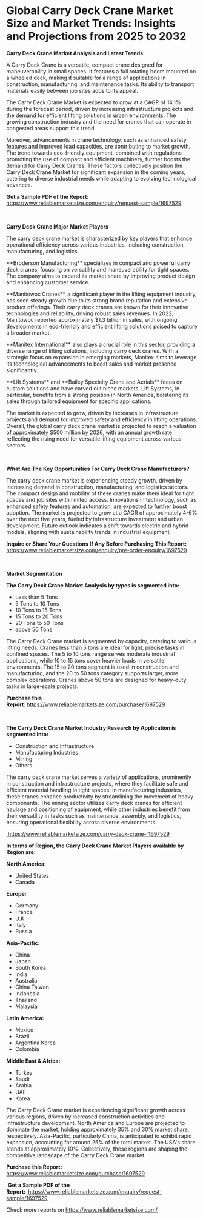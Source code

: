 <p><h1>Global Carry Deck Crane Market Size and Market Trends: Insights and Projections from 2025 to 2032</h1></p><p><strong>Carry Deck Crane Market Analysis and Latest Trends</strong></p>
<p><p>A Carry Deck Crane is a versatile, compact crane designed for maneuverability in small spaces. It features a full rotating boom mounted on a wheeled deck, making it suitable for a range of applications in construction, manufacturing, and maintenance tasks. Its ability to transport materials easily between job sites adds to its appeal.</p><p>The Carry Deck Crane Market is expected to grow at a CAGR of 14.1% during the forecast period, driven by increasing infrastructure projects and the demand for efficient lifting solutions in urban environments. The growing construction industry and the need for cranes that can operate in congested areas support this trend. </p><p>Moreover, advancements in crane technology, such as enhanced safety features and improved load capacities, are contributing to market growth. The trend towards eco-friendly equipment, combined with regulations promoting the use of compact and efficient machinery, further boosts the demand for Carry Deck Cranes. These factors collectively position the Carry Deck Crane Market for significant expansion in the coming years, catering to diverse industrial needs while adapting to evolving technological advances.</p></p>
<p><strong>Get a Sample PDF of the Report:&nbsp;</strong> <a href="https://www.reliablemarketsize.com/enquiry/request-sample/1697529?utm_campaign=1884&utm_medium=2&utm_source=Github&utm_content=ia&utm_term=17022025&utm_id=carry-deck-crane">https://www.reliablemarketsize.com/enquiry/request-sample/1697529</a></p>
<p>&nbsp;</p>
<p><strong>Carry Deck Crane Major Market Players</strong></p>
<p><p>The carry deck crane market is characterized by key players that enhance operational efficiency across various industries, including construction, manufacturing, and logistics. </p><p>**Broderson Manufacturing** specializes in compact and powerful carry deck cranes, focusing on versatility and maneuverability for tight spaces. The company aims to expand its market share by improving product design and enhancing customer service. </p><p>**Manitowoc Cranes**, a significant player in the lifting equipment industry, has seen steady growth due to its strong brand reputation and extensive product offerings. Their carry deck cranes are known for their innovative technologies and reliability, driving robust sales revenues. In 2022, Manitowoc reported approximately $1.3 billion in sales, with ongoing developments in eco-friendly and efficient lifting solutions poised to capture a broader market.</p><p>**Manitex International** also plays a crucial role in this sector, providing a diverse range of lifting solutions, including carry deck cranes. With a strategic focus on expansion in emerging markets, Manitex aims to leverage its technological advancements to boost sales and market presence significantly. </p><p>**Lift Systems** and **Bailey Specialty Crane and Aerials** focus on custom solutions and have carved out niche markets. Lift Systems, in particular, benefits from a strong position in North America, bolstering its sales through tailored equipment for specific applications.</p><p>The market is expected to grow, driven by increases in infrastructure projects and demand for improved safety and efficiency in lifting operations. Overall, the global carry deck crane market is projected to reach a valuation of approximately $500 million by 2026, with an annual growth rate reflecting the rising need for versatile lifting equipment across various sectors.</p></p>
<p>&nbsp;</p>
<p><strong>What Are The Key Opportunities For Carry Deck Crane Manufacturers?</strong></p>
<p><p>The carry deck crane market is experiencing steady growth, driven by increasing demand in construction, manufacturing, and logistics sectors. The compact design and mobility of these cranes make them ideal for tight spaces and job sites with limited access. Innovations in technology, such as enhanced safety features and automation, are expected to further boost adoption. The market is projected to grow at a CAGR of approximately 4-6% over the next five years, fueled by infrastructure investment and urban development. Future outlook indicates a shift towards electric and hybrid models, aligning with sustainability trends in industrial equipment.</p></p>
<p><strong>Inquire or Share Your Questions If Any Before Purchasing This Report:</strong> <a href="https://www.reliablemarketsize.com/enquiry/pre-order-enquiry/1697529?utm_campaign=1884&utm_medium=2&utm_source=Github&utm_content=ia&utm_term=17022025&utm_id=carry-deck-crane">https://www.reliablemarketsize.com/enquiry/pre-order-enquiry/1697529</a></p>
<p>&nbsp;</p>
<p><strong>Market Segmentation</strong></p>
<p><strong>The Carry Deck Crane Market Analysis by types is segmented into:</strong></p>
<p><ul><li>Less than 5 Tons</li><li>5 Tons to 10 Tons</li><li>10 Tons to 15 Tons</li><li>15 Tons to 20 Tons</li><li>20 Tons to 50 Tons</li><li>above 50 Tons</li></ul></p>
<p><p>The Carry Deck Crane market is segmented by capacity, catering to various lifting needs. Cranes less than 5 tons are ideal for light, precise tasks in confined spaces. The 5 to 10 tons range serves moderate industrial applications, while 10 to 15 tons cover heavier loads in versatile environments. The 15 to 20 tons segment is used in construction and manufacturing, and the 20 to 50 tons category supports larger, more complex operations. Cranes above 50 tons are designed for heavy-duty tasks in large-scale projects.</p></p>
<p><strong>Purchase this Report:&nbsp;</strong><a href="https://www.reliablemarketsize.com/purchase/1697529?utm_campaign=1884&utm_medium=2&utm_source=Github&utm_content=ia&utm_term=17022025&utm_id=carry-deck-crane">https://www.reliablemarketsize.com/purchase/1697529</a></p>
<p>&nbsp;</p>
<p><strong>The Carry Deck Crane Market Industry Research by Application is segmented into:</strong></p>
<p><ul><li>Construction and Infrastructure</li><li>Manufacturing Industries</li><li>Mining</li><li>Others</li></ul></p>
<p><p>The carry deck crane market serves a variety of applications, prominently in construction and infrastructure projects, where they facilitate safe and efficient material handling in tight spaces. In manufacturing industries, these cranes enhance productivity by streamlining the movement of heavy components. The mining sector utilizes carry deck cranes for efficient haulage and positioning of equipment, while other industries benefit from their versatility in tasks such as maintenance, assembly, and logistics, ensuring operational flexibility across diverse environments.</p></p>
<p><a href="https://www.reliablemarketsize.com/carry-deck-crane-r1697529?utm_campaign=1884&utm_medium=2&utm_source=Github&utm_content=ia&utm_term=17022025&utm_id=carry-deck-crane">&nbsp;https://www.reliablemarketsize.com/carry-deck-crane-r1697529</a></p>
<p><strong>In terms of Region, the Carry Deck Crane Market Players available by Region are:</strong></p>
<p>
    <p> <strong> North America: </strong>
        <ul>
            <li>United States</li>
            <li>Canada</li>
        </ul>
        </p> 
    <p> <strong> Europe: </strong>
        <ul>
            <li>Germany</li>
            <li>France</li>
            <li>U.K.</li>
            <li>Italy</li>
            <li>Russia</li>
        </ul>
        </p> 
    <p> <strong> Asia-Pacific: </strong>
        <ul>
            <li>China</li>
            <li>Japan</li>
            <li>South Korea</li>
            <li>India</li>
            <li>Australia</li>
            <li>China Taiwan</li>
            <li>Indonesia</li>
            <li>Thailand</li>
            <li>Malaysia</li>
        </ul>
        </p> 
    <p> <strong> Latin America: </strong>
        <ul>
            <li>Mexico</li>
            <li>Brazil</li>
            <li>Argentina Korea</li>
            <li>Colombia</li>
        </ul>
        </p> 
    <p> <strong> Middle East & Africa: </strong>
        <ul>
            <li>Turkey</li>
            <li>Saudi</li>
            <li>Arabia</li>
            <li>UAE</li>
            <li>Korea</li>
        </ul>
    </p>
    </p>
<p><p>The Carry Deck Crane market is experiencing significant growth across various regions, driven by increased construction activities and infrastructure development. North America and Europe are projected to dominate the market, holding approximately 35% and 30% market share, respectively. Asia-Pacific, particularly China, is anticipated to exhibit rapid expansion, accounting for around 25% of the total market. The USA's share stands at approximately 10%. Collectively, these regions are shaping the competitive landscape of the Carry Deck Crane market.</p></p>
<p><strong>Purchase this Report: </strong><a href="https://www.reliablemarketsize.com/purchase/1697529?utm_campaign=1884&utm_medium=2&utm_source=Github&utm_content=ia&utm_term=17022025&utm_id=carry-deck-crane">https://www.reliablemarketsize.com/purchase/1697529</a></p>
<p>&nbsp;<strong>Get a Sample PDF of the Report:&nbsp;&nbsp;</strong><a href="https://www.reliablemarketsize.com/enquiry/request-sample/1697529?utm_campaign=1884&utm_medium=2&utm_source=Github&utm_content=ia&utm_term=17022025&utm_id=carry-deck-crane">https://www.reliablemarketsize.com/enquiry/request-sample/1697529</a></p>
<p><strong></strong></p>
<p>Check more reports on <a href="https://www.reliablemarketsize.com/?utm_campaign=1884&utm_medium=2&utm_source=Github&utm_content=ia&utm_term=17022025&utm_id=carry-deck-crane">https://www.reliablemarketsize.com/</a></p>